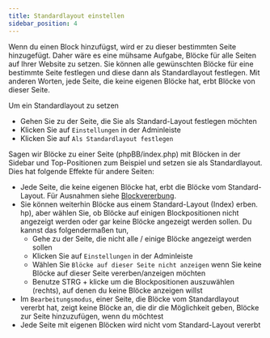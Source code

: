 ```yaml
---
title: Standardlayout einstellen
sidebar_position: 4
---
```


Wenn du einen Block hinzufügst, wird er zu dieser bestimmten Seite hinzugefügt. Daher wäre es eine mühsame Aufgabe, Blöcke für alle Seiten auf Ihrer Website zu setzen. Sie können alle gewünschten Blöcke für eine bestimmte Seite festlegen und diese dann als Standardlayout festlegen. Mit anderen Worten, jede Seite, die keine eigenen Blöcke hat, erbt Blöcke von dieser Seite.

Um ein Standardlayout zu setzen
* Gehen Sie zu der Seite, die Sie als Standard-Layout festlegen möchten
* Klicken Sie auf `Einstellungen` in der Adminleiste
* Klicken Sie auf `Als Standardlayout festlegen`

Sagen wir Blöcke zu einer Seite (phpBB/index.php) mit Blöcken in der Sidebar und Top-Positionen zum Beispiel und setzen sie als Standardlayout. Dies hat folgende Effekte für andere Seiten:
* Jede Seite, die keine eigenen Blöcke hat, erbt die Blöcke vom Standard-Layout. Für Ausnahmen siehe [Blockvererbung](/docs/user/site/block-inheritance).
* Sie können weiterhin Blöcke aus einem Standard-Layout (Index) erben. hp), aber wählen Sie, ob Blöcke auf einigen Blockpositionen nicht angezeigt werden oder gar keine Blöcke angezeigt werden sollen. Du kannst das folgendermaßen tun,
    * Gehe zu der Seite, die nicht alle / einige Blöcke angezeigt werden sollen
    * Klicken Sie auf `Einstellungen` in der Adminleiste
    * Wählen Sie `Blöcke auf dieser Seite nicht anzeigen` wenn Sie keine Blöcke auf dieser Seite vererben/anzeigen möchten
    * Benutze STRG + klicke um die Blockpositionen auszuwählen (rechts), auf denen du keine Blöcke anzeigen willst
* Im `Bearbeitungsmodus`, einer Seite, die Blöcke vom Standardlayout vererbt hat, zeigt keine Blöcke an, die dir die Möglichkeit geben, Blöcke zur Seite hinzuzufügen, wenn du möchtest
* Jede Seite mit eigenen Blöcken wird nicht vom Standard-Layout vererbt
